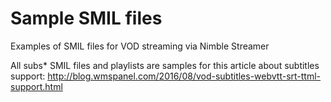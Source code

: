 # Sample SMIL files
Examples of SMIL files for VOD streaming via Nimble Streamer

All subs* SMIL files and playlists are samples for this article about subtitles support: http://blog.wmspanel.com/2016/08/vod-subtitles-webvtt-srt-ttml-support.html

